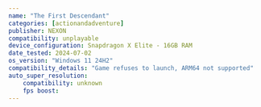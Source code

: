 ```yaml
---
name: "The First Descendant"
categories: [actionandadventure]
publisher: NEXON
compatibility: unplayable
device_configuration: Snapdragon X Elite - 16GB RAM
date_tested: 2024-07-02
os_version: "Windows 11 24H2"
compatibility_details: "Game refuses to launch, ARM64 not supported"
auto_super_resolution:
    compatibility: unknown
    fps boost: 
---
```

